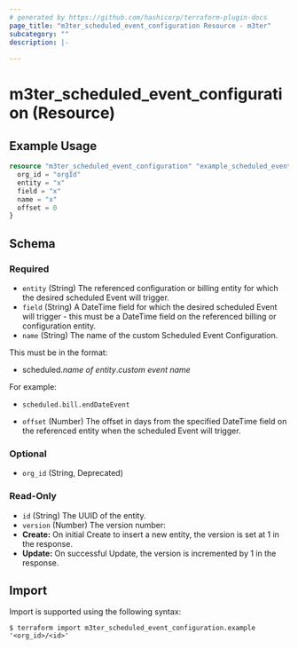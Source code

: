 ```yaml
---
# generated by https://github.com/hashicorp/terraform-plugin-docs
page_title: "m3ter_scheduled_event_configuration Resource - m3ter"
subcategory: ""
description: |-
  
---
```


# m3ter_scheduled_event_configuration (Resource)



## Example Usage

```terraform
resource "m3ter_scheduled_event_configuration" "example_scheduled_event_configuration" {
  org_id = "orgId"
  entity = "x"
  field = "x"
  name = "x"
  offset = 0
}
```

<!-- schema generated by tfplugindocs -->
## Schema

### Required

- `entity` (String) The referenced configuration or billing entity for which the desired scheduled Event will trigger.
- `field` (String) A DateTime field for which the desired scheduled Event will trigger - this must be a DateTime field on the referenced billing or configuration entity.
- `name` (String) The name of the custom Scheduled Event Configuration.

This must be in the format: 
* scheduled.*name of entity*.*custom event name*

For example:
* `scheduled.bill.endDateEvent`
- `offset` (Number) The offset in days from the specified DateTime field on the referenced entity when the scheduled Event will trigger.

### Optional

- `org_id` (String, Deprecated)

### Read-Only

- `id` (String) The UUID of the entity.
- `version` (Number) The version number:
- **Create:** On initial Create to insert a new entity, the version is set at 1 in the response.
- **Update:** On successful Update, the version is incremented by 1 in the response.

## Import

Import is supported using the following syntax:

```shell
$ terraform import m3ter_scheduled_event_configuration.example '<org_id>/<id>'
```
